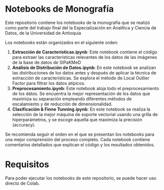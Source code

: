 # Notebooks de Monografía

Este repositorio contiene los notebooks de la monografía que se realizó como parte del trabajo final del la Especialización en Analítica y Ciencia de Datos, de la Universidad de Antioquia

Los notebooks están organizados en el siguiente orden:

1. **Extracción de Características.ipynb**: Este notebook contiene el código para extraer las características relevantes de los datos de las imágenes de la base de datos de SIPaKMeD
2. **Análisis de Distribución de Datos.ipynb**: En este notebook se analizan las distribuciones de los datos antes y después de aplicar la técnica de extracción de características. Se explora el método de Local Outlier Factor para filtrar los datos atípicos.
3. **Preprocesamiento.ipynb**: Este notebook aloja todo el preprocesamiento de los datos. Se encuentra la mejor representación de los datos que maximiza su separación empleando diferentes métodos de escalamiento y de reducción de dimensionalidad.
4. **Clasificación & Finne Tunning.ipynb**: En este notebook se realiza la selección de la mejor máquina de soporte vectorial usando una grilla de hiperparámetros, y se escoge aquella que maximiza la precisión (accuracy).

Se recomienda seguir el orden en el que se presentan los notebooks para una mejor comprensión del proceso completo. Cada notebook contiene comentarios detallados que explican el código y los resultados obtenidos.

# Requisitos
Para poder ejecutar los notebooks de este repositorio, se puede hacer uso directo de Colab.
